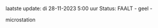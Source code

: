 laatste update: 
di 28-11-2023  5:00   uur 
Status: FAALT - geel - 
<div class="service R">microstation</div>